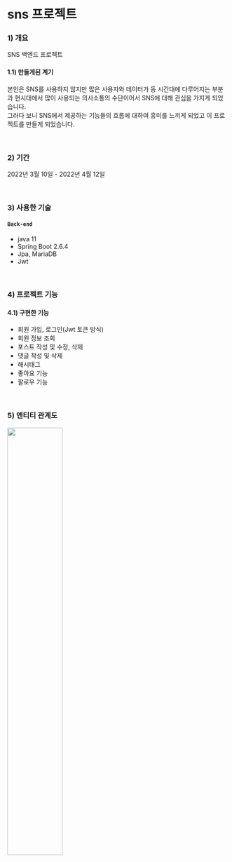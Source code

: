# sns 프로젝트
### 1) 개요
SNS 백엔드 프로젝트 


#### 1.1) 만들게된 계기
본인은 SNS를 사용하지 않지만 많은 사용자와 데이터가 동 시간대에 다루어지는 부분과 현시대에서 많이 사용되는 의사소통의 수단이어서 SNS에 대해 관심을 가지게 되었습니다.
 <br>
그러다 보니 SNS에서 제공하는 기능들의 흐름에 대하여 흥미를 느끼게 되었고 이 프로젝트를 만들게 되었습니다. 

<br>

### 2) 기간
2022년 3월 10일 - 2022년 4월 12일

<br>

### 3) 사용한 기술
#### `Back-end`
- java 11
- Spring Boot 2.6.4
- Jpa, MariaDB
- Jwt

<br>

### 4) 프로젝트 기능
#### 4.1) 구현한 기능
- 회원 가입, 로그인(Jwt 토큰 방식)
- 회원 정보 조회
- 포스트 작성 및 수정, 삭제
- 댓글 작성 및 삭제
- 해시태그
- 좋아요 기능
- 팔로우 기능 


<br>

### 5) 엔티티 관계도
<img src ="https://user-images.githubusercontent.com/66755342/162885997-22918f72-4213-4962-9f48-b3fd8c90d563.png" width="50%" height="50%"/>

